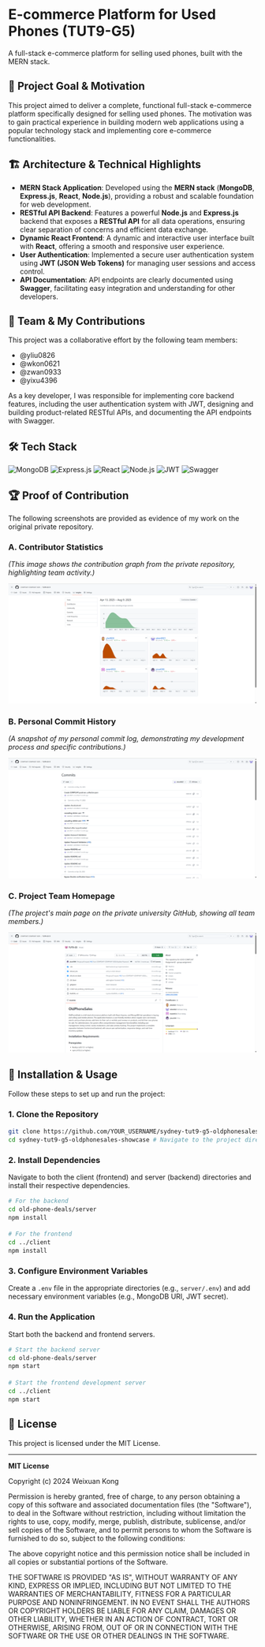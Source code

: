 # E-commerce Platform for Used Phones (TUT9-G5)

A full-stack e-commerce platform for selling used phones, built with the MERN stack.

## 📖 Project Goal & Motivation

This project aimed to deliver a complete, functional full-stack e-commerce platform specifically designed for selling used phones. The motivation was to gain practical experience in building modern web applications using a popular technology stack and implementing core e-commerce functionalities.

## 🏗️ Architecture & Technical Highlights

*   **MERN Stack Application**: Developed using the **MERN stack** (**MongoDB**, **Express.js**, **React**, **Node.js**), providing a robust and scalable foundation for web development.
*   **RESTful API Backend**: Features a powerful **Node.js** and **Express.js** backend that exposes a **RESTful API** for all data operations, ensuring clear separation of concerns and efficient data exchange.
*   **Dynamic React Frontend**: A dynamic and interactive user interface built with **React**, offering a smooth and responsive user experience.
*   **User Authentication**: Implemented a secure user authentication system using **JWT (JSON Web Tokens)** for managing user sessions and access control.
*   **API Documentation**: API endpoints are clearly documented using **Swagger**, facilitating easy integration and understanding for other developers.

## 👥 Team & My Contributions

This project was a collaborative effort by the following team members:
*   @yliu0826
*   @wkon0621
*   @zwan0933
*   @yixu4396

As a key developer, I was responsible for implementing core backend features, including the user authentication system with JWT, designing and building product-related RESTful APIs, and documenting the API endpoints with Swagger.

## 🛠️ Tech Stack

![MongoDB](https://img.shields.io/badge/MongoDB-47A248?style=for-the-badge&logo=mongodb&logoColor=white)
![Express.js](https://img.shields.io/badge/express.js-%23404d59.svg?style=for-the-badge&logo=express&logoColor=white)
![React](https://img.shields.io/badge/react-%2320232a.svg?style=for-the-badge&logo=react&logoColor=%2361DAFB)
![Node.js](https://img.shields.io/badge/node.js-6DA55F?style=for-the-badge&logo=node.js&logoColor=white)
![JWT](https://img.shields.io/badge/JWT-000000?style=for-the-badge&logo=json-web-tokens&logoColor=white)
![Swagger](https://img.shields.io/badge/Swagger-85EA2D?style=for-the-badge&logo=swagger&logoColor=white)

## 🏆 Proof of Contribution

The following screenshots are provided as evidence of my work on the original private repository.

### A. Contributor Statistics
*(This image shows the contribution graph from the private repository, highlighting team activity.)*

![Contributor Graph](./_meta/contributors.png)

### B. Personal Commit History
*(A snapshot of my personal commit log, demonstrating my development process and specific contributions.)*

![Commit History](./_meta/commits.png)

### C. Project Team Homepage
*(The project's main page on the private university GitHub, showing all team members.)*

![Project Homepage](./_meta/homepage.png)

## 🚀 Installation & Usage

Follow these steps to set up and run the project:

### 1. Clone the Repository

```bash
git clone https://github.com/YOUR_USERNAME/sydney-tut9-g5-oldphonesales-showcase.git
cd sydney-tut9-g5-oldphonesales-showcase # Navigate to the project directory
```

### 2. Install Dependencies

Navigate to both the client (frontend) and server (backend) directories and install their respective dependencies.

```bash
# For the backend
cd old-phone-deals/server
npm install

# For the frontend
cd ../client
npm install
```

### 3. Configure Environment Variables

Create a `.env` file in the appropriate directories (e.g., `server/.env`) and add necessary environment variables (e.g., MongoDB URI, JWT secret).

### 4. Run the Application

Start both the backend and frontend servers.

```bash
# Start the backend server
cd old-phone-deals/server
npm start

# Start the frontend development server
cd ../client
npm start
```

## 📄 License

This project is licensed under the MIT License.

---

**MIT License**

Copyright (c) 2024 Weixuan Kong

Permission is hereby granted, free of charge, to any person obtaining a copy
of this software and associated documentation files (the "Software"), to deal
in the Software without restriction, including without limitation the rights
to use, copy, modify, merge, publish, distribute, sublicense, and/or sell
copies of the Software, and to permit persons to whom the Software is
furnished to do so, subject to the following conditions:

The above copyright notice and this permission notice shall be included in all
copies or substantial portions of the Software.

THE SOFTWARE IS PROVIDED "AS IS", WITHOUT WARRANTY OF ANY KIND, EXPRESS OR
IMPLIED, INCLUDING BUT NOT LIMITED TO THE WARRANTIES OF MERCHANTABILITY,
FITNESS FOR A PARTICULAR PURPOSE AND NONINFRINGEMENT. IN NO EVENT SHALL THE
AUTHORS OR COPYRIGHT HOLDERS BE LIABLE FOR ANY CLAIM, DAMAGES OR OTHER
LIABILITY, WHETHER IN AN ACTION OF CONTRACT, TORT OR OTHERWISE, ARISING FROM,
OUT OF OR IN CONNECTION WITH THE SOFTWARE OR THE USE OR OTHER DEALINGS IN THE
SOFTWARE.